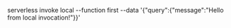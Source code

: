 serverless invoke local --function first --data '{"query":{"message":"Hello from local invocation!"}}'